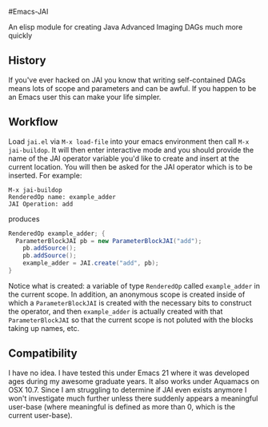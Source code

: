 #Emacs-JAI

An elisp module for creating Java Advanced Imaging DAGs much more quickly

## History

If you've ever hacked on JAI you know that writing self-contained DAGs means
lots of scope and parameters and can be awful.  If you happen to be an Emacs
user this can make your life simpler. 

## Workflow

Load `jai.el` via `M-x load-file` into your emacs environment then call `M-x jai-buildop`.  It will then
enter interactive mode and you should provide the name of the JAI operator
variable you'd
like to create and insert at the current location.  You will then be asked for
the JAI operator which is to be inserted.  For example:

```text
M-x jai-buildop
RenderedOp name: example_adder
JAI Operation: add
```

produces

```java
RenderedOp example_adder; {
  ParameterBlockJAI pb = new ParameterBlockJAI("add");
    pb.addSource();
    pb.addSource();
    example_adder = JAI.create("add", pb);
}
```

Notice what is created:  a variable of type `RenderedOp` called `example_adder`
in the current scope.  In addition, an anonymous scope is created inside of
which a `ParameterBlockJAI` is created with the necessary bits to construct the
operator, and then `example_adder` is actually created with that
`ParameterBlockJAI` so that the current scope is not poluted with the blocks
taking up names, etc.

## Compatibility

I have no idea.  I have tested this under Emacs 21 where it was developed ages
during my awesome graduate years.  It also works under Aquamacs on OSX 10.7.
Since I am struggling to determine if JAI even exists anymore I won't
investigate much further unless there suddenly appears a meaningful user-base
(where meaningful is defined as more than 0, which is the current user-base).
